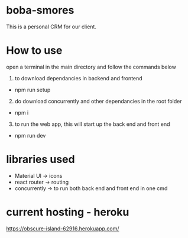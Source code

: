 # boba-smores
This is a personal CRM for our client.

# How to use
open a terminal in the main directory and follow the commands below

1. to download dependancies in backend and frontend
- npm run setup 
2. do download concurrently and other dependancies in the root folder
- npm i
3. to run the web app, this will start up the back end and front end
- npm run dev

# libraries used
- Material UI -> icons
- react router -> routing
- concurrently -> to run both back end and front end in one cmd

# current hosting - heroku
https://obscure-island-62916.herokuapp.com/
